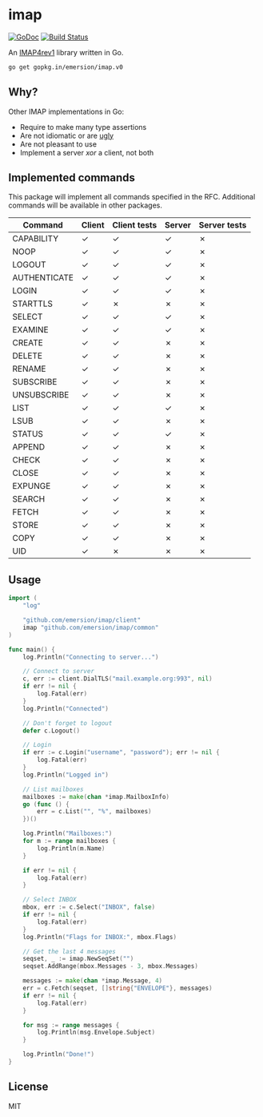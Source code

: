 # imap

[![GoDoc](https://godoc.org/github.com/emersion/imap?status.svg)](https://godoc.org/github.com/emersion/imap)
[![Build Status](https://travis-ci.org/emersion/imap.svg?branch=master)](https://travis-ci.org/emersion/imap)

An [IMAP4rev1](https://tools.ietf.org/html/rfc3501) library written in Go.

```bash
go get gopkg.in/emersion/imap.v0
```

## Why?

Other IMAP implementations in Go:
* Require to make many type assertions
* Are not idiomatic or are [ugly](https://github.com/jordwest/imap-server/blob/master/conn/commands.go#L53)
* Are not pleasant to use
* Implement a server _xor_ a client, not both

## Implemented commands

This package will implement all commands specified in the RFC. Additional
commands will be available in other packages.

Command       | Client | Client tests | Server | Server tests
------------- | ------ | ------------ | ------ | ------------
CAPABILITY    | ✓      | ✓            | ✓      | ✗
NOOP          | ✓      | ✓            | ✓      | ✗
LOGOUT        | ✓      | ✓            | ✓      | ✗
AUTHENTICATE  | ✓      | ✓            | ✓      | ✗
LOGIN         | ✓      | ✓            | ✓      | ✗
STARTTLS      | ✓      | ✗            | ✗      | ✗
SELECT        | ✓      | ✓            | ✓      | ✗
EXAMINE       | ✓      | ✓            | ✓      | ✗
CREATE        | ✓      | ✓            | ✗      | ✗
DELETE        | ✓      | ✓            | ✗      | ✗
RENAME        | ✓      | ✓            | ✗      | ✗
SUBSCRIBE     | ✓      | ✓            | ✗      | ✗
UNSUBSCRIBE   | ✓      | ✓            | ✗      | ✗
LIST          | ✓      | ✓            | ✓      | ✗
LSUB          | ✓      | ✓            | ✗      | ✗
STATUS        | ✓      | ✓            | ✓      | ✗
APPEND        | ✓      | ✓            | ✗      | ✗
CHECK         | ✓      | ✓            | ✗      | ✗
CLOSE         | ✓      | ✓            | ✗      | ✗
EXPUNGE       | ✓      | ✓            | ✗      | ✗
SEARCH        | ✓      | ✓            | ✗      | ✗
FETCH         | ✓      | ✓            | ✗      | ✗
STORE         | ✓      | ✓            | ✗      | ✗
COPY          | ✓      | ✓            | ✗      | ✗
UID           | ✓      | ✗            | ✗      | ✗

## Usage

```go
import (
	"log"

	"github.com/emersion/imap/client"
	imap "github.com/emersion/imap/common"
)

func main() {
	log.Println("Connecting to server...")

	// Connect to server
	c, err := client.DialTLS("mail.example.org:993", nil)
	if err != nil {
		log.Fatal(err)
	}
	log.Println("Connected")

	// Don't forget to logout
	defer c.Logout()

	// Login
	if err := c.Login("username", "password"); err != nil {
		log.Fatal(err)
	}
	log.Println("Logged in")

	// List mailboxes
	mailboxes := make(chan *imap.MailboxInfo)
	go (func () {
		err = c.List("", "%", mailboxes)
	})()

	log.Println("Mailboxes:")
	for m := range mailboxes {
		log.Println(m.Name)
	}

	if err != nil {
		log.Fatal(err)
	}

	// Select INBOX
	mbox, err := c.Select("INBOX", false)
	if err != nil {
		log.Fatal(err)
	}
	log.Println("Flags for INBOX:", mbox.Flags)

	// Get the last 4 messages
	seqset, _ := imap.NewSeqSet("")
	seqset.AddRange(mbox.Messages - 3, mbox.Messages)

	messages := make(chan *imap.Message, 4)
	err = c.Fetch(seqset, []string{"ENVELOPE"}, messages)
	if err != nil {
		log.Fatal(err)
	}

	for msg := range messages {
		log.Println(msg.Envelope.Subject)
	}

	log.Println("Done!")
}
```

## License

MIT
